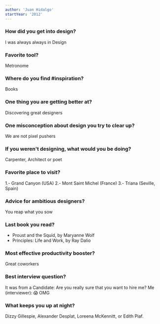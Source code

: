 ```yaml
---
author: 'Juan Hidalgo'
startYear: '2012'
---
```


### How did you get into design?

I was always always in Design

### Favorite tool?

Metronome

### Where do you find #inspiration?

Books

### One thing you are getting better at?

Discovering great designers

### One misconception about design you try to clear up?

We are not pixel pushers

### If you weren't designing, what would you be doing?

Carpenter, Architect or poet

### Favorite place to visit?

1.- Grand Canyon (USA)
2.- Mont Saint Michel (France)
3.- Triana (Seville, Spain)

### Advice for ambitious designers?

You reap what you sow

### Last book you read?

-   Proust and the Squid, by Maryanne Wolf
-   Principles: Life and Work, by Ray Dalio

### Most effective productivity booster?

Great coworkers

### Best interview question?

It was from a Candidate: Are you really sure that you want to hire me?
Me (interviewer): 😱 OMG

### What keeps you up at night?

Dizzy Gillespie, Alexander Desplat, Loreena McKennitt, or Edith Piaf.
